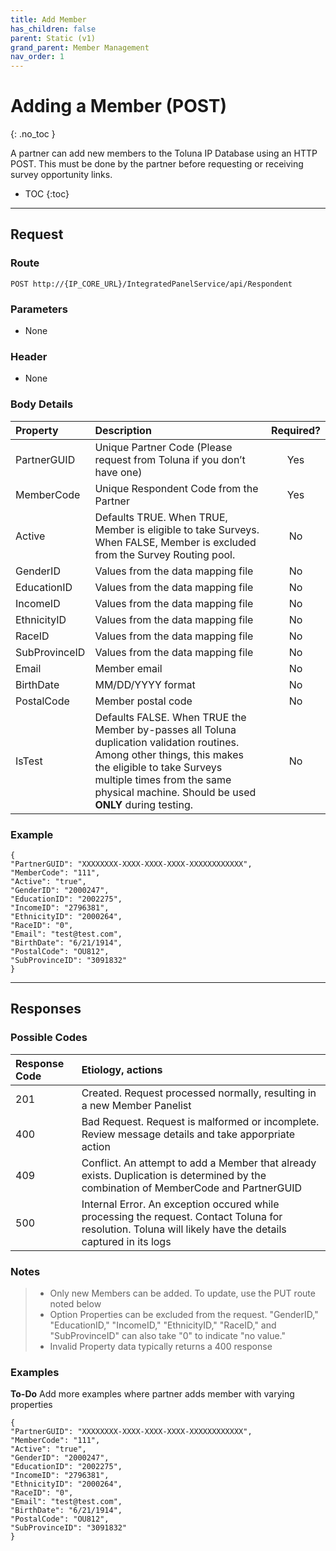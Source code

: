 ```yaml
---
title: Add Member
has_children: false
parent: Static (v1)
grand_parent: Member Management
nav_order: 1
---
```



# Adding a Member (POST)
{: .no_toc }

A partner can add new members to the Toluna IP Database using an HTTP POST. This must be done by the partner before requesting or receiving survey opportunity links.

* TOC
{:toc}

---

## Request

### Route

```plaintext
POST http://{IP_CORE_URL}/IntegratedPanelService/api/Respondent
```

### Parameters

 - None
 
### Header
 - None

### Body Details

| Property | Description | Required? |
| :--------| :--- | :---: |
| PartnerGUID | Unique Partner Code (Please request from Toluna if you don’t have one) | Yes |
| MemberCode | Unique Respondent Code from the Partner | Yes |
| Active | Defaults TRUE. When TRUE, Member is eligible to take Surveys. When FALSE, Member is excluded from the Survey Routing pool. | No |
| GenderID | Values from the data mapping file | No |
| EducationID | Values from the data mapping file | No |
| IncomeID | Values from the data mapping file | No |
| EthnicityID | Values from the data mapping file | No |
| RaceID | Values from the data mapping file | No |
| SubProvinceID | Values from the data mapping file | No |
| Email | Member email | No |
| BirthDate | MM/DD/YYYY format | No |
| PostalCode | Member postal code | No |
| IsTest | Defaults FALSE. When TRUE the Member by-passes all Toluna duplication validation routines. Among other things, this makes the eligible to take Surveys multiple times from the same physical machine. Should be used **ONLY** during testing. | No |

### Example

 ```plaintext
{
 "PartnerGUID": "XXXXXXXX-XXXX-XXXX-XXXX-XXXXXXXXXXXX",  
 "MemberCode": "111", 
 "Active": "true", 
 "GenderID": "2000247", 
 "EducationID": "2002275", 
 "IncomeID": "2796381", 
 "EthnicityID": "2000264",
 "RaceID": "0", 
 "Email": "test@test.com", 
 "BirthDate": "6/21/1914", 
 "PostalCode": "OU812", 
 "SubProvinceID": "3091832"
}
```

---

## Responses

### Possible Codes

| Response Code | Etiology, actions |
| :--- | :--- |
| 201 | Created. Request processed normally, resulting in a new Member Panelist |
| 400 | Bad Request. Request is malformed or incomplete. Review message details and take apporpriate action |
| 409 | Conflict. An attempt to add a Member that already exists. Duplication is determined by the combination of MemberCode and PartnerGUID |
| 500 | Internal Error. An exception occured while processing the request. Contact Toluna for resolution. Toluna will likely have the details captured in its logs |

### Notes

> - Only new Members can be added. To update, use the PUT route noted below
> - Option Properties can be excluded from the request. "GenderID," "EducationID," "IncomeID," "EthnicityID," "RaceID," and "SubProvinceID" can also take "0" to indicate "no value."
> - Invalid Property data typically returns a 400 response

### Examples
**To-Do** Add more examples where partner adds member with varying properties

 ```plaintext
{
 "PartnerGUID": "XXXXXXXX-XXXX-XXXX-XXXX-XXXXXXXXXXXX",  
 "MemberCode": "111", 
 "Active": "true", 
 "GenderID": "2000247", 
 "EducationID": "2002275", 
 "IncomeID": "2796381", 
 "EthnicityID": "2000264",
 "RaceID": "0", 
 "Email": "test@test.com", 
 "BirthDate": "6/21/1914", 
 "PostalCode": "OU812", 
 "SubProvinceID": "3091832"
}
```
